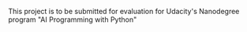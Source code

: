 This project is to be submitted for evaluation for Udacity's Nanodegree program "AI Programming with Python"
